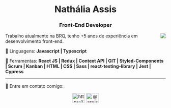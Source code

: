 <h1 align="center">Nathália Assis</h1>
<h3 align="center">Front-End Developer</h3>

<img align="right" src="https://github-readme-stats.vercel.app/api/top-langs/?username=nathaliaassis&layout=compact" />

<p align="left"> 
Trabalho atualmente na BRQ, tenho +5 anos de experiência em desenvolvimento front-end. 
</p>

<p align="left">
  🦄 Linguagens: <strong>Javascript | Typescript</strong>
</p>

<p align="left">
  💼 Ferramentas: <strong>React JS | Redux | Context API | GIT | Styled-Components | Scrum | Kanban | HTML | CSS | Sass | react-testing-library | Jest | Cypress </strong>
</p>

<hr/> 

<p align="left">
  💌 Entre em contato comigo: 
</p>

<p align="center">
<a href="https://www.linkedin.com/in/nathaliamassis" target="blank"><img align="center" src="https://raw.githubusercontent.com/rahuldkjain/github-profile-readme-generator/master/src/images/icons/Social/linked-in-alt.svg" alt="https://www.linkedin.com/in/nathaliamassis" height="30" width="40" /></a>
<a href="https://instagram.com/assis_nath16" target="blank"><img align="center" src="https://raw.githubusercontent.com/rahuldkjain/github-profile-readme-generator/master/src/images/icons/Social/instagram.svg" alt="@assis_nath16" height="30" width="40" /></a>
</p>

